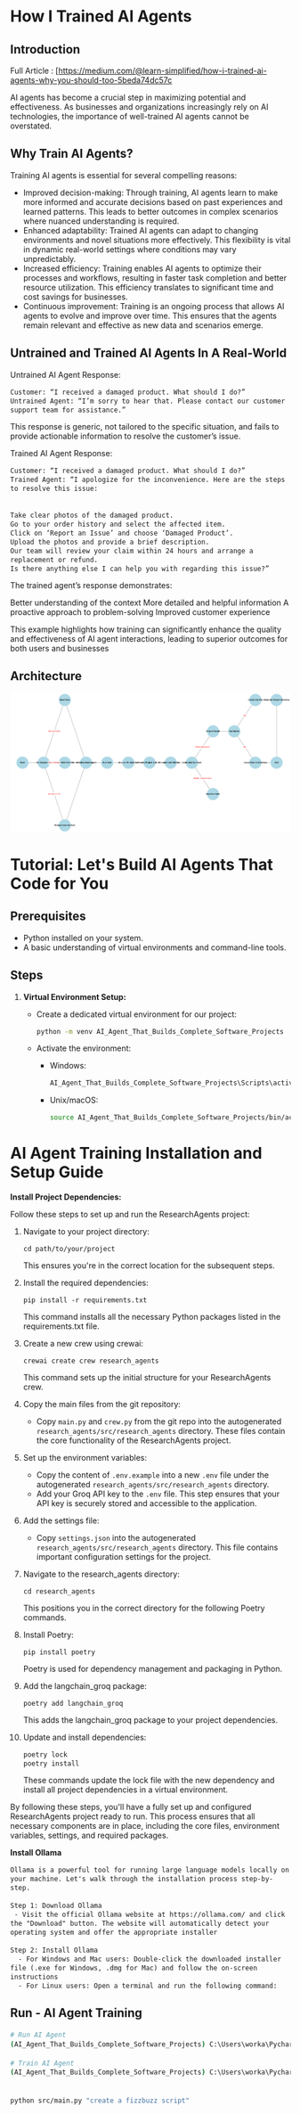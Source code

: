 
# How I Trained AI Agents


## Introduction

Full Article : [https://medium.com/@learn-simplified/how-i-trained-ai-agents-why-you-should-too-5beda74dc57c

AI agents has become a crucial step in maximizing potential and effectiveness. As businesses and organizations increasingly rely on AI technologies, the importance of well-trained AI agents cannot be overstated.

## Why Train AI Agents?

Training AI agents is essential for several compelling reasons:

 - Improved decision-making: Through training, AI agents learn to make more informed and accurate decisions based on past experiences and learned patterns. This leads to better outcomes in complex scenarios where nuanced understanding is required.
 - Enhanced adaptability: Trained AI agents can adapt to changing environments and novel situations more effectively. This flexibility is vital in dynamic real-world settings where conditions may vary unpredictably.
 - Increased efficiency: Training enables AI agents to optimize their processes and workflows, resulting in faster task completion and better resource utilization. This efficiency translates to significant time and cost savings for businesses.
 - Continuous improvement: Training is an ongoing process that allows AI agents to evolve and improve over time. This ensures that the agents remain relevant and effective as new data and scenarios emerge.

## Untrained and Trained AI Agents In A Real-World 

Untrained AI Agent Response:

```text
Customer: “I received a damaged product. What should I do?”
Untrained Agent: “I’m sorry to hear that. Please contact our customer support team for assistance.”
```

This response is generic, not tailored to the specific situation, and fails to provide actionable information to resolve the customer’s issue.

Trained AI Agent Response:

```text
Customer: “I received a damaged product. What should I do?”
Trained Agent: “I apologize for the inconvenience. Here are the steps to resolve this issue:


Take clear photos of the damaged product.
Go to your order history and select the affected item.
Click on ‘Report an Issue’ and choose ‘Damaged Product’.
Upload the photos and provide a brief description.
Our team will review your claim within 24 hours and arrange a replacement or refund.
Is there anything else I can help you with regarding this issue?”
```

The trained agent’s response demonstrates:

Better understanding of the context
More detailed and helpful information
A proactive approach to problem-solving
Improved customer experience

This example highlights how training can significantly enhance the quality and effectiveness of AI agent interactions, leading to superior outcomes for both users and businesses


## Architecture
![Design Diagram](design_docs/design.png)


# Tutorial: Let's Build AI Agents That Code for You

## Prerequisites
- Python installed on your system.
- A basic understanding of virtual environments and command-line tools.

## Steps

1. **Virtual Environment Setup:**
   - Create a dedicated virtual environment for our project:
   
     ```bash
     python -m venv AI_Agent_That_Builds_Complete_Software_Projects
     ```
   - Activate the environment:
   
     - Windows:
       ```bash
       AI_Agent_That_Builds_Complete_Software_Projects\Scripts\activate
       ```
     - Unix/macOS:
       ```bash
       source AI_Agent_That_Builds_Complete_Software_Projects/bin/activate
       ```


   
# AI Agent Training Installation and Setup Guide

**Install Project Dependencies:**

Follow these steps to set up and run the ResearchAgents project:

1. Navigate to your project directory:
   ```
   cd path/to/your/project
   ```
   This ensures you're in the correct location for the subsequent steps.

2. Install the required dependencies:
   ```
   pip install -r requirements.txt
   ```
   This command installs all the necessary Python packages listed in the requirements.txt file.

3. Create a new crew using crewai:
   ```
   crewai create crew research_agents
   ```
   This command sets up the initial structure for your ResearchAgents crew.

4. Copy the main files from the git repository:
   - Copy `main.py` and `crew.py` from the git repo into the autogenerated `research_agents/src/research_agents` directory.
   These files contain the core functionality of the ResearchAgents project.

5. Set up the environment variables:
   - Copy the content of `.env.example` into a new `.env` file under the autogenerated `research_agents/src/research_agents` directory.
   - Add your Groq API key to the `.env` file.
   This step ensures that your API key is securely stored and accessible to the application.

6. Add the settings file:
   - Copy `settings.json` into the autogenerated `research_agents/src/research_agents` directory.
   This file contains important configuration settings for the project.

7. Navigate to the research_agents directory:
   ```
   cd research_agents
   ```
   This positions you in the correct directory for the following Poetry commands.

8. Install Poetry:
   ```
   pip install poetry
   ```
   Poetry is used for dependency management and packaging in Python.

9. Add the langchain_groq package:
   ```
   poetry add langchain_groq
   ```
   This adds the langchain_groq package to your project dependencies.

10. Update and install dependencies:
    ```
    poetry lock
    poetry install
    ```
    These commands update the lock file with the new dependency and install all project dependencies in a virtual environment.

By following these steps, you'll have a fully set up and configured ResearchAgents project ready to run. This process ensures that all necessary components are in place, including the core files, environment variables, settings, and required packages.   
     

**Install Ollama**
    
    Ollama is a powerful tool for running large language models locally on your machine. Let's walk through the installation process step-by-step.
    
    Step 1: Download Ollama
     - Visit the official Ollama website at https://ollama.com/ and click the "Download" button. The website will automatically detect your operating system and offer the appropriate installer
    
    Step 2: Install Ollama
      - For Windows and Mac users: Double-click the downloaded installer file (.exe for Windows, .dmg for Mac) and follow the on-screen instructions
      - For Linux users: Open a terminal and run the following command:

## Run - AI Agent Training

   ```bash 
   # Run AI Agent
   (AI_Agent_That_Builds_Complete_Software_Projects) C:\Users\worka\PycharmProjects\AI_Agent_That_Builds_Complete_Software_Projects\research_agents>crewai run
   
   # Train AI Agent 
   (AI_Agent_That_Builds_Complete_Software_Projects) C:\Users\worka\PycharmProjects\AI_Agent_That_Builds_Complete_Software_Projects\research_agents>crewai train -n 4
   
   
   python src/main.py "create a fizzbuzz script"   
   ```






